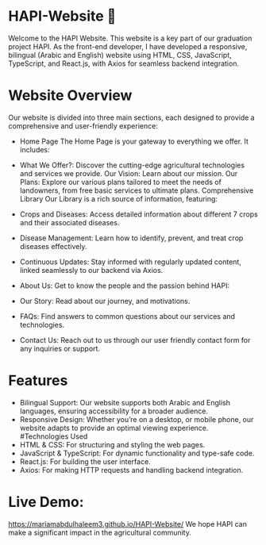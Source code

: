 # HAPI-Website 🌱
Welcome to the HAPI Website. This website is a key part of our graduation project HAPI. As the front-end developer, I have developed a responsive, bilingual (Arabic and English) website using HTML, CSS, JavaScript, TypeScript, and React.js, with Axios for seamless backend integration.

# Website Overview
Our website is divided into three main sections, each designed to provide a comprehensive and user-friendly experience:

- Home Page
The Home Page is your gateway to everything we offer. It includes:

- What We Offer?: Discover the cutting-edge agricultural technologies and services we provide.
Our Vision: Learn about our mission.
Our Plans: Explore our various plans tailored to meet the needs of landowners, from free basic services to ultimate plans.
Comprehensive Library
Our Library is a rich source of information, featuring:

- Crops and Diseases: Access detailed information about different 7 crops and their associated diseases.
- Disease Management: Learn how to identify, prevent, and treat crop diseases effectively.
- Continuous Updates: Stay informed with regularly updated content, linked seamlessly to our backend via Axios.
- About Us: Get to know the people and the passion behind HAPI:

- Our Story: Read about our journey, and motivations.
- FAQs: Find answers to common questions about our services and technologies.
- Contact Us: Reach out to us through our user friendly contact form for any inquiries or support.
  
# Features
- Bilingual Support: Our website supports both Arabic and English languages, ensuring accessibility for a broader audience.
- Responsive Design: Whether you’re on a desktop, or mobile phone, our website adapts to provide an optimal viewing experience.
#Technologies Used
- HTML & CSS: For structuring and styling the web pages.
- JavaScript & TypeScript: For dynamic functionality and type-safe code.
- React.js: For building the user interface.
- Axios: For making HTTP requests and handling backend integration.
# Live Demo:
https://mariamabdulhaleem3.github.io/HAPI-Website/
We hope HAPI can make a significant impact in the agricultural community.
